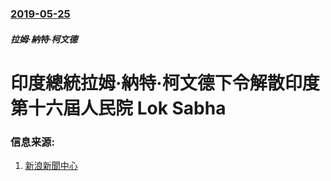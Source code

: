 ### [2019-05-25](/news/2019/05/25/index.md)

##### 拉姆·納特·柯文德
# 印度總統拉姆·納特·柯文德下令解散印度第十六屆人民院 Lok Sabha 




### 信息来源:

1. [新浪新聞中心](https://news.sina.com.tw/article/20190525/31422368.html)
